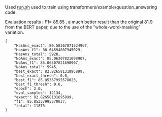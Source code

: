 Used [run.sh](https://huggingface.co/madlag/bert-large-uncased-whole-word-masking-finetuned-squadv2/blob/main/run.sh) used to train using transformers/example/question_answering code.

Evaluation results : F1= 85.85 , a much better result than the original 81.9 from the BERT paper, due to the use of the "whole-word-masking" variation.
```
{
    "HasAns_exact": 80.58367071524967,
    "HasAns_f1": 86.64594807945029,
    "HasAns_total": 5928,
    "NoAns_exact": 85.06307821698907,
    "NoAns_f1": 85.06307821698907,
    "NoAns_total": 5945,
    "best_exact": 82.82658131895899,
    "best_exact_thresh": 0.0,
    "best_f1": 85.85337995578023,
    "best_f1_thresh": 0.0,
    "epoch": 2.0,
    "eval_samples": 12134,
    "exact": 82.82658131895899,
    "f1": 85.85337995578037,
    "total": 11873
}
```